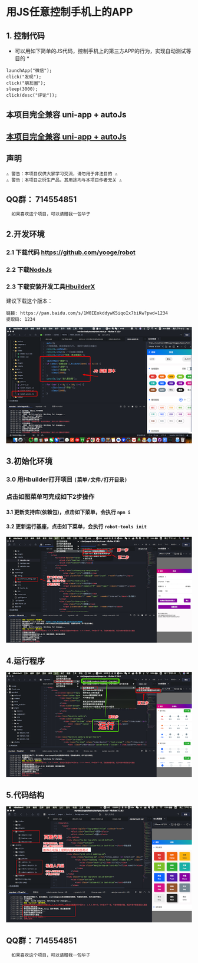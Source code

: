 # 用JS任意控制手机上的APP

## 1. 控制代码
*  可以用如下简单的JS代码，控制手机上的第三方APP的行为，实现自动测试等目的 *

```
launchApp("微信"); 
click("发现");
click("朋友圈");
sleep(3000);
click(desc("评论"));

```

## 本项目完全兼容  uni-app + autoJs 
## [本项目完全兼容  uni-app + autoJs](https://uniapp.dcloud.net.cn/)

## 声明

```
⚠️ 警告：本项目仅供大家学习交流，请勿用于非法目的 ⚠️
⚠️ 警告：本项目之衍生产品，其用途均与本项目作者无关 ⚠️
```
## QQ群： 714554851
 
```js
  如果喜欢这个项目，可以请赠我一包华子 
```

## 2.开发环境

### 2.1 下载代码  https://github.com/yooge/robot

### 2.2 下载[NodeJs](http://www.nodejs.com.cn/)

### 2.3 下载安装开发工具[HbuilderX](https://www.dcloud.io/hbuilderx.html)

建议下载这个版本：
```
链接: https://pan.baidu.com/s/1W0IEokddywK5iqoIx7biKw?pwd=1234 
提取码: 1234
```

![](images/start0.png)

## 3.初始化环境
### 3.0 用Hbuilder打开项目 `(菜单/文件/打开目录)`
### 点击如图菜单可完成如下2步操作
#### 3.1 更新支持库(依赖包)，点击如下菜单，会执行 `npm i`
#### 3.2 更新运行基座，点击如下菜单，会执行 `robot-tools init`
![](images/start1.png)

## 4.运行程序
![](images/start2.png)

## 5.代码结构 ##
![](images/start3.png)


## QQ群：  714554851
 
```js
  如果喜欢这个项目，可以请赠我一包华子 
```